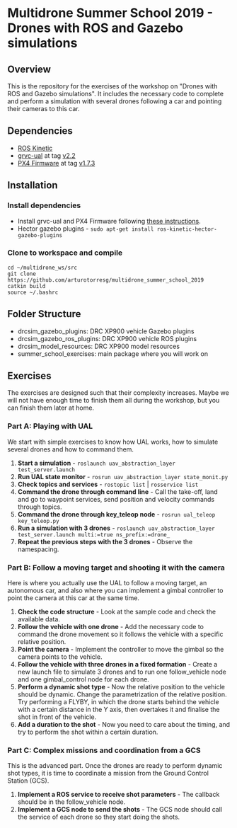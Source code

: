 # Multidrone Summer School 2019 - Drones with ROS and Gazebo simulations

## Overview
This is the repository for the exercises of the workshop on "Drones with ROS and Gazebo simulations". It includes the necessary code to complete and perform a simulation with several drones following a car and pointing their cameras to this car.

## Dependencies

* [ROS Kinetic](http://wiki.ros.org/kinetic/Installation/Ubuntu)
* [grvc-ual](https://github.com/grvcTeam/grvc-ual) at tag [v2.2](https://github.com/grvcTeam/grvc-ual/tree/v2.2)
* [PX4 Firmware](https://github.com/PX4/Firmware) at tag [v1.7.3](https://github.com/PX4/Firmware/tree/v1.7.3)

## Installation

### Install dependencies

* Install grvc-ual and PX4 Firmware following [these instructions](https://github.com/grvcTeam/grvc-ual/wiki/How-to-build-and-install-grvc-ual).
* Hector gazebo plugins - `sudo apt-get install ros-kinetic-hector-gazebo-plugins`

### Clone to workspace and compile
```
cd ~/multidrone_ws/src
git clone https://github.com/arturotorresg/multidrone_summer_school_2019
catkin build
source ~/.bashrc
```

## Folder Structure
- drcsim_gazebo_plugins: DRC XP900 vehicle Gazebo plugins
- drcsim_gazebo_ros_plugins: DRC XP900 vehicle ROS plugins
- drcsim_model_resources: DRC XP900 model resources
- summer_school_exercises: main package where you will work on

## Exercises
The exercises are designed such that their complexity increases. Maybe we will not have enough time to finish them all during the workshop, but you can finish them later at home.

### Part A: Playing with UAL
We start with simple exercises to know how UAL works, how to simulate several drones and how to command them.

1. **Start a simulation** - `roslaunch uav_abstraction_layer test_server.launch`
2. **Run UAL state monitor** - `rosrun uav_abstraction_layer state_monit.py`
3. **Check topics and services** - `rostopic list` | `rosservice list`
4. **Command the drone through command line** - Call the take-off, land and go to waypoint services, send position and velocity commands through topics.
5. **Command the drone through key_teleop node** - `rosrun ual_teleop key_teleop.py`
6. **Run a simulation with 3 drones** - `roslaunch uav_abstraction_layer test_server.launch multi:=true ns_prefix:=drone_`
7. **Repeat the previous steps with the 3 drones** - Observe the namespacing.

### Part B: Follow a moving target and shooting it with the camera
Here is where you actually use the UAL to follow a moving target, an autonomous car, and also where you can implement a gimbal controller to point the camera at this car at the same time.

1. **Check the code structure** - Look at the sample code and check the available data.
2. **Follow the vehicle with one drone** - Add the necessary code to command the drone movement so it follows the vehicle with a specific relative position.
3. **Point the camera** - Implement the controller to move the gimbal so the camera points to the vehicle.
4. **Follow the vehicle with three drones in a fixed formation** - Create a new launch file to simulate 3 drones and to run one follow_vehicle node and one gimbal_control node for each drone.
5. **Perform a dynamic shot type** - Now the relative position to the vehicle should be dynamic. Change the parametrization of the relative position. Try performing a FLYBY, in which the drone starts behind the vehicle with a certain distance in the Y axis, then overtakes it and finalise the shot in front of the vehicle.
6. **Add a duration to the shot** - Now you need to care about the timing, and try to perform the shot within a certain duration.

### Part C: Complex missions and coordination from a GCS
This is the advanced part. Once the drones are ready to perform dynamic shot types, it is time to coordinate a mission from the Ground Control Station (GCS).

1. **Implement a ROS service to receive shot parameters** - The callback should be in the follow_vehicle node.
2. **Implement a GCS node to send the shots** - The GCS node should call the service of each drone so they start doing the shots.
